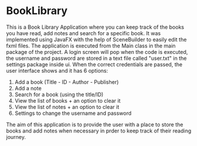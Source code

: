 # BookLibrary

This is a Book Library Application where you can keep track of the books you have read, add notes and search for a specific book.
It was implemented using JavaFX with the help of SceneBuilder to easily edit the fxml files.
The application is executed from the Main class in the main package of the project.
A login screen will pop when the code is executed, the username and password are stored in a text file called "user.txt" in the settings package inside ui.
When the correct credentials are passed, the user interface shows and it has 6 options:

1. Add a book (Title - ID - Author - Publisher)
2. Add a note
3. Search for a book (using the title/ID)
4. View the list of books + an option to clear it
5. View the list of notes + an option to clear it
6. Settings to change the username and password

The aim of this application is to provide the user with a place to store the books and add notes when necessary in prder to keep track of their reading journey.
